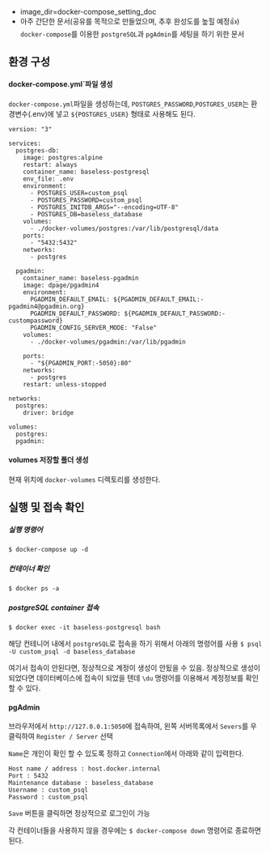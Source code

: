 - image_dir=docker-compose_setting_doc
- 아주 간단한 문서(공유를 목적으로 만들었으며, 추후 완성도를 높힐 예정👍)
  `docker-compose`를 이용한 `postgreSQL`과 `pgAdmin`를 세팅을 하기 위한 문서

## 환경 구성

#### docker-compose.yml`파일 생성

`docker-compose.yml`파일을 생성하는데, `POSTGRES_PASSWORD`,`POSTGRES_USER`는 환경변수(.env)에 넣고 `${POSTGRES_USER}` 형태로 사용해도 된다.

```
version: "3"

services:
  postgres-db:
    image: postgres:alpine
    restart: always
    container_name: baseless-postgresql
    env_file: .env
    environment:
      - POSTGRES_USER=custom_psql
      - POSTGRES_PASSWORD=custom_psql
      - POSTGRES_INITDB_ARGS="--encoding=UTF-8"
      - POSTGRES_DB=baseless_database
    volumes:
      - ./docker-volumes/postgres:/var/lib/postgresql/data
    ports:
      - "5432:5432"
    networks:
      - postgres

  pgadmin:
    container_name: baseless-pgadmin
    image: dpage/pgadmin4
    environment:
      PGADMIN_DEFAULT_EMAIL: ${PGADMIN_DEFAULT_EMAIL:-pgadmin4@pgadmin.org}
      PGADMIN_DEFAULT_PASSWORD: ${PGADMIN_DEFAULT_PASSWORD:-custompassword}
      PGADMIN_CONFIG_SERVER_MODE: "False"
    volumes:
      - ./docker-volumes/pgadmin:/var/lib/pgadmin

    ports:
      - "${PGADMIN_PORT:-5050}:80"
    networks:
      - postgres
    restart: unless-stopped

networks:
  postgres:
    driver: bridge

volumes:
  postgres:
  pgadmin:

```

#### volumes 저장할 폴더 생성

현재 위치에 `docker-volumes` 디렉토리를 생성한다.

## 실행 및 접속 확인

##### 실행 명령어

`$ docker-compose up -d`

##### 컨테이너 확인

`$ docker ps -a`

##### postgreSQL container 접속

`$ docker exec -it baseless-postgresql bash`

해당 컨테니어 내에서 `postgreSQL`로 접속을 하기 위해서 아래의 명령어를 사용
`$ psql -U custom_psql -d baseless_database`

여기서 접속이 안된다면, 정상적으로 계정이 생성이 안됬을 수 있음.
정상적으로 생성이 되었다면 데이터베이스에 접속이 되었을 텐데 `\du` 명령어를 이용해서 계정정보를 확인 할 수 있다.

#### pgAdmin

브라우저에서 `http://127.0.0.1:5050`에 접속하여, 왼쪽 서버목록에서 `Severs`를 우클릭하여 `Register / Server` 선택

`Name`은 개인이 확인 할 수 있도록 정하고 `Connection`에서 아래와 같이 입력한다.

```
Host name / address : host.docker.internal
Port : 5432
Maintenance database : baseless_database
Username : custom_psql
Password : custom_psql
```

`Save` 버튼을 클릭하면 정상적으로 로그인이 가능

각 컨테이너들을 사용하지 않을 경우에는 `$ docker-compose down` 명령어로 종료하면 된다.
